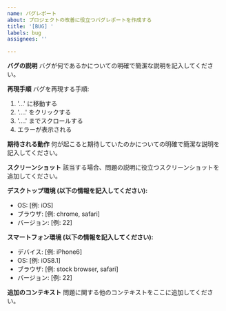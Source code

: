 ```yaml
---
name: バグレポート
about: プロジェクトの改善に役立つバグレポートを作成する
title: '[BUG] '
labels: bug
assignees: ''

---
```


**バグの説明**
バグが何であるかについての明確で簡潔な説明を記入してください。

**再現手順**
バグを再現する手順:
1. '...' に移動する
2. '....' をクリックする
3. '....' までスクロールする
4. エラーが表示される

**期待される動作**
何が起こると期待していたのかについての明確で簡潔な説明を記入してください。

**スクリーンショット**
該当する場合、問題の説明に役立つスクリーンショットを追加してください。

**デスクトップ環境 (以下の情報を記入してください):**
 - OS: [例: iOS]
 - ブラウザ: [例: chrome, safari]
 - バージョン: [例: 22]

**スマートフォン環境 (以下の情報を記入してください):**
 - デバイス: [例: iPhone6]
 - OS: [例: iOS8.1]
 - ブラウザ: [例: stock browser, safari]
 - バージョン: [例: 22]

**追加のコンテキスト**
問題に関する他のコンテキストをここに追加してください。

